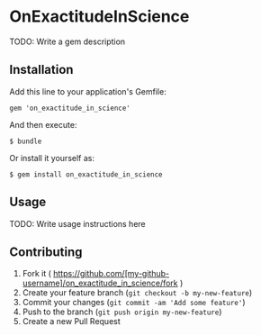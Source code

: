 # OnExactitudeInScience

TODO: Write a gem description

## Installation

Add this line to your application's Gemfile:

    gem 'on_exactitude_in_science'

And then execute:

    $ bundle

Or install it yourself as:

    $ gem install on_exactitude_in_science

## Usage

TODO: Write usage instructions here

## Contributing

1. Fork it ( https://github.com/[my-github-username]/on_exactitude_in_science/fork )
2. Create your feature branch (`git checkout -b my-new-feature`)
3. Commit your changes (`git commit -am 'Add some feature'`)
4. Push to the branch (`git push origin my-new-feature`)
5. Create a new Pull Request
